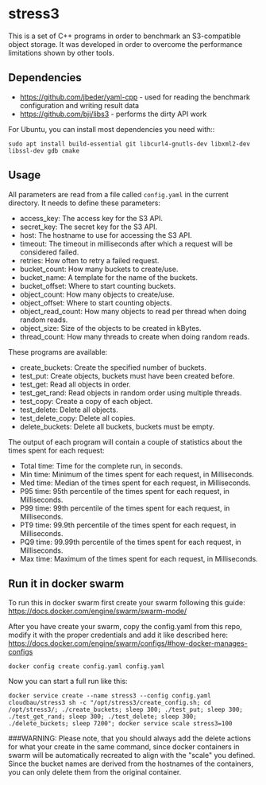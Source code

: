 stress3
=======

This is a set of C++ programs in order to benchmark an S3-compatible object storage.
It was developed in order to overcome the performance limitations shown by other tools.

Dependencies
------------

- https://github.com/jbeder/yaml-cpp - used for reading the benchmark configuration and writing result data
- https://github.com/bji/libs3 - performs the dirty API work

For Ubuntu, you can install most dependencies you need with::

    sudo apt install build-essential git libcurl4-gnutls-dev libxml2-dev libssl-dev gdb cmake

Usage
-----

All parameters are read from a file called ```config.yaml``` in the current directory. It needs to define these parameters:

- access_key: The access key for the S3 API.
- secret_key: The secret key for the S3 API.
- host: The hostname to use for accessing the S3 API.
- timeout: The timeout in milliseconds after which a request will be considered failed.
- retries: How often to retry a failed request.
- bucket_count: How many buckets to create/use.
- bucket_name: A template for the name of the buckets.
- bucket_offset: Where to start counting buckets.
- object_count: How many objects to create/use.
- object_offset: Where to start counting objects.
- object_read_count: How many objects to read per thread when doing random reads.
- object_size: Size of the objects to be created in kBytes.
- thread_count: How many threads to create when doing random reads.

These programs are available:

- create_buckets: Create the specified number of buckets.
- test_put: Create objects, buckets must have been created before.
- test_get: Read all objects in order.
- test_get_rand: Read objects in random order using multiple threads.
- test_copy: Create a copy of each object.
- test_delete: Delete all objects.
- test_delete_copy: Delete all copies.
- delete_buckets: Delete all buckets, buckets must be empty.

The output of each program will contain a couple of statistics about the times spent for each request:

- Total time: Time for the complete run, in seconds.
- Min time: Minimum of the times spent for each request, in Milliseconds.
- Med time: Median of the times spent for each request, in Milliseconds.
- P95 time: 95th percentile of the times spent for each request, in Milliseconds.
- P99 time: 99th percentile of the times spent for each request, in Milliseconds.
- PT9 time: 99.9th percentile of the times spent for each request, in Milliseconds.
- PQ9 time: 99.99th percentile of the times spent for each request, in Milliseconds.
- Max time: Maximum of the times spent for each request, in Milliseconds.

## Run it in docker swarm

To run this in docker swarm first create your swarm following this guide:
https://docs.docker.com/engine/swarm/swarm-mode/

After you have create your swarm, copy the config.yaml from this repo, modify it
with the proper credentials and add it like described here:
https://docs.docker.com/engine/swarm/configs/#how-docker-manages-configs

```
docker config create config.yaml config.yaml
```

Now you can start a full run like this:

```
docker service create --name stress3 --config config.yaml cloudbau/stress3 sh -c "/opt/stress3/create_config.sh; cd /opt/stress3/; ./create_buckets; sleep 300; ./test_put; sleep 300; ./test_get_rand; sleep 300; ./test_delete; sleep 300; ./delete_buckets; sleep 7200"; docker service scale stress3=100
```

###WARNING:
Please note, that you should always add the delete actions for what your create
in the same command, since docker containers in swarm will be automatically
recreated to align with the "scale" you defined. Since the bucket names are
derived from the hostnames of the containers, you can only delete them from the
original container.
